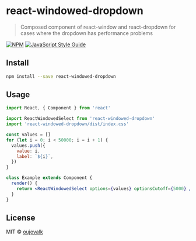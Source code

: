 # react-windowed-dropdown

> Composed component of react-window and react-dropdown for cases where the dropdown has performance problems

[![NPM](https://img.shields.io/npm/v/react-windowed-dropdown.svg)](https://www.npmjs.com/package/react-windowed-dropdown) [![JavaScript Style Guide](https://img.shields.io/badge/code_style-standard-brightgreen.svg)](https://standardjs.com)

## Install

```bash
npm install --save react-windowed-dropdown
```

## Usage

```jsx
import React, { Component } from 'react'

import ReactWindowedSelect from 'react-windowed-dropdown'
import 'react-windowed-dropdown/dist/index.css'

const values = []
for (let i = 0; i < 50000; i = i + 1) {
  values.push({
    value: i,
    label: `${i}`,
  })
}

class Example extends Component {
  render() {
    return <ReactWindowedSelect options={values} optionsCutoff={5000} />
  }
}
```

## License

MIT © [oujovalk](https://github.com/oujovalk)
